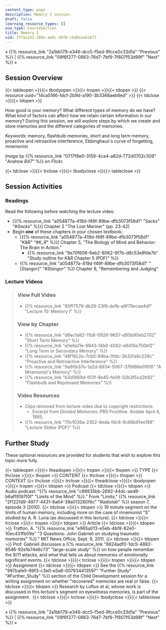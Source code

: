```yaml
---
content_type: page
description: Memory I session.
draft: false
learning_resource_types: []
ocw_type: CourseSection
title: Memory I
uid: 3f7aca32-309e-ae8c-98f0-cbd01eab2677
---
```

« {{% resource_link "2a1bb179-e346-dcc5-f5ed-9fcce0c33d1a" "Previous" %}} | {{% resource_link "09f6f277-0863-76d7-7bf9-7f807f53d99f" "Next" %}} »

## Session Overview

{{< tableopen >}}{{< tbodyopen >}}{{< tropen >}}{{< tdopen >}}
{{< resource uuid="14ca5166-fdcf-2b9d-a190-3b3366aeb6ed" >}}
{{< tdclose >}}{{< tdopen >}}

How good is your memory? What different types of memory do we have? What kind of factors can affect how we retain certain information in our memory? During this session, we will explore steps by which we create and store memories and the different categories of memories.

*Keywords:* memory, flashbulb memories, short and long term memory, proactive and retroactive interference, Ebbinghaus's curve of forgetting, mnemonist

*Image by* {{% resource_link "0717f8e0-3159-4ca4-a82d-772d0702c309" "*Andrew B47*" %}} *on Flickr.*

{{< tdclose >}}{{< trclose >}}{{< tbodyclose >}}{{< tableclose >}}

## Session Activities

### Readings

Read the following before watching the lecture video.

- \[{{% resource_link "a054877a-419d-f49f-89be-dfb3073f58d1" "Sacks" "#_Sacks_" %}}\] Chapter 2 "The Lost Mariner" (pp. 23-42)
- Begin **one** of these chapters in your chosen textbook:
    - \[{{% resource_link "a054877a-419d-f49f-89be-dfb3073f58d1" "K&R" "#_K_R_" %}}\] Chapter 5, "The Biology of Mind and Behavior: The Brain in Action."
        - {{% resource_link "9e70f608-6eb2-8062-9f7b-d8c53e8fde7b" "Study outline for K&R Chapter 5 (PDF)" %}}
    - {{% resource_link "a054877a-419d-f49f-89be-dfb3073f58d1" "\[Stangor\]" "#_Stangor_" %}} Chapter 8, "Remembering and Judging"

### Lecture Videos

> ### View Full Video
> 
> - {{% resource_link "80ff7579-db26-23f9-de1b-a8f79ecae4df" "Lecture 10: Memory I" %}}
> 
> ### View by Chapter
> 
> - {{% resource_link "d8ec1a82-11b6-0926-9657-d95b90eb2702" "Short Term Memory" %}}
> - {{% resource_link "e0e6a11e-9943-f4b0-4092-e9410e750bf2" "Long Term or Secondary Memory" %}}
> - {{% resource_link "48f16c2e-7cb0-94ba-0fdc-3b32fa6c226c" "Proactive and Retroactive Interference" %}}
> - {{% resource_link "9a90b37e-1a2d-8934-5067-376f66e0f818" "A Mnemonist's Memory" %}}
> - {{% resource_link "b3d1869d-f03f-8e45-fe09-32b3f5cd2b92" "Flashbulb and Repressed Memories" %}}
> 
> ### Video Resources
> 
> - Clips removed from lecture video due to copyright restrictions:
>     - Excerpt from *Divided Memories*. PBS Frontline. Airdate April 4, 1995.
> - {{% resource_link "70cf036a-2352-8eda-fdc8-9c66b91ee198" "Lecture Slides (PDF)" %}}

## Further Study

These optional resources are provided for students that wish to explore this topic more fully.

{{< tableopen >}}{{< theadopen >}}{{< tropen >}}{{< thopen >}}
TYPE
{{< thclose >}}{{< thopen >}}
CONTENT
{{< thclose >}}{{< thopen >}}
CONTEXT
{{< thclose >}}{{< trclose >}}{{< theadclose >}}{{< tbodyopen >}}{{< tropen >}}{{< tdopen >}}
Podcast
{{< tdclose >}}{{< tdopen >}}
Audio podcast: "{{% resource_link "c89835bb-2692-44dc-aed8-b6aff9197f0f" "Limits of the Mind" %}}." From "Limits," {{% resource_link "2f1221d9-4977-4431-8a64-39a013280f6c" "*Radiolab*" %}} season 7, episode 3 (2010).
{{< tdclose >}}{{< tdopen >}}
19 minute segment on the limits of human memory, including more on the case of mnemonist "S" studied by A. R. Luria (as discussed in this lecture).
{{< tdclose >}}{{< trclose >}}{{< tropen >}}{{< tdopen >}}
Article
{{< tdclose >}}{{< tdopen >}}
Trafton, A. "{{% resource_link "e965a013-e5eb-4bf8-82e0-10ec431fb09e" "3 Questions: John Gabrieli on studying traumatic memories" %}}." MIT News Office, Sept. 9, 2011.
{{< tdclose >}}{{< tdopen >}}
Prof. Gabrieli discusses a {{% resource_link "8624adf0-1dc5-4882-8546-92e1b74e6c73" "large-scale study" %}} on how people remember the 9/11 attacks, and what that tells us about memories of emotionally significant events.
{{< tdclose >}}{{< trclose >}}{{< tropen >}}{{< tdopen >}}
Assignment
{{< tdclose >}}{{< tdopen >}}
See the {{% resource_link "997bafe5-99f3-c3e0-e5a8-007934413597" "Further Study" "#Further_Study" %}} section of the Child Development session for a writing assignment on whether "recovered" memories are real or false.
{{< tdclose >}}{{< tdopen >}}
Research by Loftus et al, whose work is discussed in this lecture's segment on eyewitness memories, is part of the assignment. 
{{< tdclose >}}{{< trclose >}}{{< tbodyclose >}}{{< tableclose >}}

« {{% resource_link "2a1bb179-e346-dcc5-f5ed-9fcce0c33d1a" "Previous" %}} | {{% resource_link "09f6f277-0863-76d7-7bf9-7f807f53d99f" "Next" %}} »